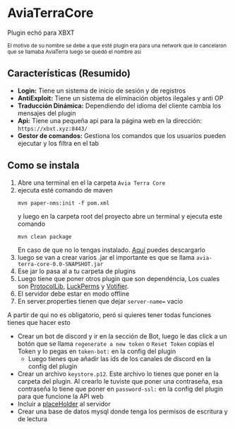 # AviaTerraCore
<p>Plugin echó para XBXT</p>
<small>El motivo de su nombre se debe a que esté plugin era para una network que lo cancelaron que
se llamaba AviaTerra luego se quedó el nombre asi</small>

## Características (Resumido)
- **Login:** Tiene un sistema de inicio de sesión y de registros
- **AntiExploit:** Tiene un sistema de eliminación objetos ilegales y anti OP
- **Traducción Dinámica:** Dependiendo del idioma del cliente cambia los mensajes del plugin
- **Api:** Tiene una pequeña api para la página web en la dirección: `https://xbxt.xyz:8443/`
- **Gestor de comandos:** Gestiona los comandos que los usuarios pueden ejecutar y los filtra en el tab

## Como se instala
1. Abre una terminal en el la carpeta `Avia Terra Core`
2. ejecuta esté comando de maven
    ```
    mvn paper-nms:init -f pom.xml 
    ```
    y luego en la carpeta root del proyecto abre un terminal y ejecuta este comando
    ```
    mvn clean package
    ```
    En caso de que no lo tengas instalado. [Aquí](https://maven.apache.org/download.cgi) puedes descargarlo
4. luego se van a crear varios .jar el importante es que se llama `avia-terra-core-0.0-SNAPSHOT.jar`
5. Ese jar lo pasa al a tu carpeta de plugins
6. Luego tiene que poner otros plugin que son dependéncia, Los cuales son
[ProtocolLib](https://www.spigotmc.org/resources/protocollib.1997/),
[LuckPerms](https://luckperms.net/) y [Votifier](https://www.spigotmc.org/resources/nuvotifier.13449/).
7. El servidor debe estar en modo offline
8. En server.properties tienen que dejar `server-name=` vacio

A partir de qui no es obligatorio, peró si quieres tener todas funciones tienes que hacer esto
- Crear un bot de discord y ir en la sección de Bot, luego le das click a un botón que se llama `regenerate a new token` o `Reset Token`
copias el Token y lo pegas en `token-bot:` en la config del plugin
  - Luego tienes que añadir las ids de los canales de discord en la config del plugin
- Crear un archivo `keystore.p12`. Este archivo lo tienes que poner en la carpeta del plugin. Al crearlo le tuviste que
poner una contraseña, esa contraseña lo tiene que poner en `password-ssl:` en la config del plugin para que funcione la API web
- Incluir a [placeHolder](https://www.spigotmc.org/resources/placeholderapi.6245/) al servidor
- Crear una base de datos mysql donde tenga los permisos de escritura y de lectura
